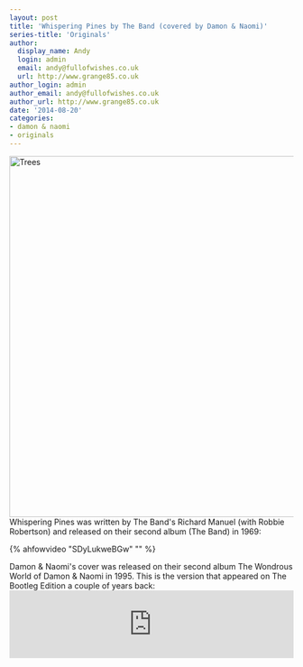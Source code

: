 ```yaml
---
layout: post
title: 'Whispering Pines by The Band (covered by Damon & Naomi)'
series-title: 'Originals'
author:
  display_name: Andy
  login: admin
  email: andy@fullofwishes.co.uk
  url: http://www.grange85.co.uk
author_login: admin
author_email: andy@fullofwishes.co.uk
author_url: http://www.grange85.co.uk
date: '2014-08-20'
categories:
- damon & naomi
- originals
---
```

<p><a href="https://www.flickr.com/photos/grange85/451474819" title="Trees by Andy Aldridge, on Flickr"><img src="https://farm1.staticflickr.com/203/451474819_04634f1853_z.jpg" width="639" height="640" alt="Trees"></a><br />
Whispering Pines was written by The Band's Richard Manuel (with Robbie Robertson) and released on their second album (The Band) in 1969:<br />

{% ahfowvideo "SDyLukweBGw" "" %}

<p>Damon & Naomi's cover was released on their second album The Wondrous World of Damon & Naomi in 1995. This is the version that appeared on The Bootleg Edition a couple of years back:<br />
<iframe style="border: 0; width: 100%; height: 120px;" src="https://bandcamp.com/EmbeddedPlayer/album=1184884747/size=large/bgcol=ffffff/linkcol=0687f5/tracklist=false/artwork=small/track=81281471/transparent=true/" seamless><a href="http://damonandnaomi.bandcamp.com/album/the-wondrous-world-of-damon-naomi-bootleg-edition">The Wondrous World of Damon & Naomi (bootleg edition) by Damon & Naomi</a></iframe></p>
